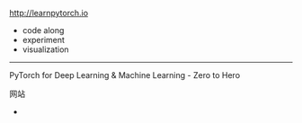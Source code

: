 http://learnpytorch.io

- code along
- experiment
- visualization

---

PyTorch for Deep Learning & Machine Learning - Zero to Hero

网站

- 